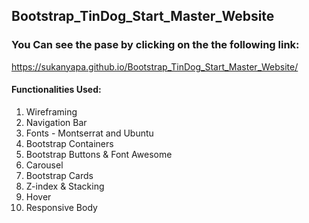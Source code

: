 ## Bootstrap_TinDog_Start_Master_Website

### You Can see the pase by clicking on the the following link:
https://sukanyapa.github.io/Bootstrap_TinDog_Start_Master_Website/

#### Functionalities Used:
1) Wireframing
2) Navigation Bar
3) Fonts - Montserrat and Ubuntu
4) Bootstrap Containers
5) Bootstrap Buttons & Font Awesome
6) Carousel
7) Bootstrap Cards
8) Z-index & Stacking
9) Hover
10) Responsive Body  
